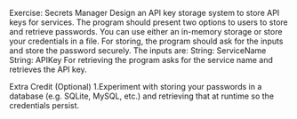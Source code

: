 Exercise: Secrets Manager
Design an API key storage system to store API keys for services. The
program should present two options to users to store and retrieve
passwords. You can use either an in-memory storage or store your
credentials in a file.
For storing, the program should ask for the inputs and store the password
securely. The inputs are:
String: ServiceName
String: APIKey
For retrieving the program asks for the service name and retrieves the
API key.

Extra Credit (Optional)
1.Experiment with storing your passwords in a database (e.g. SQLite,
MySQL, etc.) and retrieving that at runtime so the credentials persist.